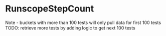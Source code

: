# RunscopeStepCount
Note - buckets with more than 100 tests will only pull data for first 100 tests
TODO: retrieve more tests by adding logic to get next 100 tests